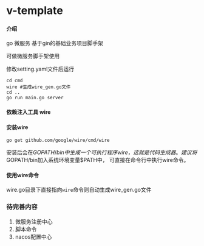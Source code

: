 # v-template

#### 介绍
go 微服务
基于gin的基础业务项目脚手架

可做微服务脚手架使用

修改setting.yaml文件后运行
```shell
cd cmd 
wire #生成wire_gen.go文件
cd ..
go run main.go server
```

#### 依赖注入工具 wire
#### 安装wire
```shell
go get github.com/google/wire/cmd/wire
```
安装后会在$GOPATH/bin中生成一个可执行程序wire，
这就是代码生成器。
建议将$GOPATH/bin加入系统环境变量$PATH中，
可直接在命令行中执行wire命令。
#### 使用wire命令
wire.go目录下直接指向` wire `命令则自动生成wire_gen.go文件


### 待完善内容
1. 微服务注册中心
2. 脚本命令
3. nacos配置中心
